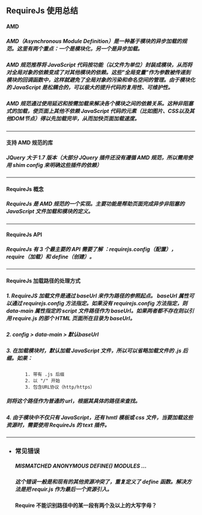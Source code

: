 ## RequireJs 使用总结

#### AMD
##### AMD（Asynchronous Module Definition）是一种基于模块的异步加载的规范。这里有两个重点：一个是模块化，另一个是异步加载。

##### AMD 规范推荐将 JavaScript 代码按功能（以文件为单位）封装成模块，从而将对全局对象的依赖变成了对其他模块的依赖。这些"全局变量"作为参数被传递到模块的回调函数中，这样就避免了全局对象的污染和命名空间的管理。由于模块化的 JavaScript 是松耦合的，可以极大的提升代码的复用性、可维护性。

##### AMD 规范通过使用延迟和按需加载来解决各个模块之间的依赖关系。这种非阻塞式的加载，使页面上其他不依赖 JavaScript 代码的元素（比如图片、CSS以及其他DOM节点）得以先加载完毕，从而加快页面加载速度。



---
#### 支持 AMD 规范的库
##### JQuery 大于 1.7 版本（大部分 JQuery 插件还没有遵循 AMD 规范，所以需用使用 shim config 来明确这些插件的依赖）



---
#### RequireJs 概念
##### RequireJs 是 AMD 规范的一个实现。主要功能是帮助页面完成异步非阻塞的 JavaScript 文件加载和模块的定义。



---
#### RequireJs API
##### RequireJs 有 3 个最主要的 API 需要了解 ：requirejs.config（配置）， require（加载）和 define（创建）。



---
#### RequireJs 加载路径的处理方式
##### 1. RequireJS 加载文件是通过 baseUrl 来作为路径的参照起点。 baseUrl 属性可以通过 requirejs.config 方法指定。如果没有 requirejs.config 方法指定，则 data-main 属性指定的 script 文件路径作为 baseUrl。如果两者都不存在则以引用 require.js 的那个 HTML 页面所在目录为 baseUrl。
##### 2. config > data-main > 默认baseUrl


##### 3. 在加载模块时，默认加载 JavaScript 文件，所以可以省略加载文件的 .js 后缀。如果：
           1. 带有 .js 后缀
           2. 以 "/" 开始
           3. 包含URL协议（http/https）
##### 则将这个路径作为普通的 url，根据其具体的路径来查找。


##### 4. 由于模块中不仅只有 JavaScript，还有 hmtl 模板或 css 文件，当要加载这些资源时，需要使用 RequireJs 的 text 插件。






---
- ### 常见错误
  ##### MISMATCHED ANONYMOUS DEFINE() MODULES ...
  ##### 这个错误一般是和现有的其他资源冲突了，重复定义了 define 函数。解决方法是把 requir.js 作为最后一个资源引入。


  #### Require 不能识别路径中的某一段有两个及以上的大写字母？
